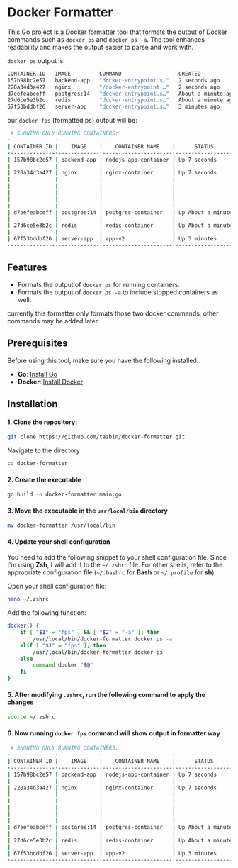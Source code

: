 # Docker Formatter

This Go project is a Docker formatter tool that formats the output of Docker commands such as `docker ps` and `docker ps -a`. The tool enhances readability and makes the output easier to parse and work with.

`docker ps` output is:

```bash
CONTAINER ID   IMAGE         COMMAND                  CREATED              STATUS              PORTS                                                                                                                NAMES
157b98bc2e57   backend-app   "docker-entrypoint.s…"   2 seconds ago        Up 2 seconds        3000/tcp                                                                                                             nodejs-app-container
220a34d3a427   nginx         "/docker-entrypoint.…"   2 seconds ago        Up 2 seconds        0.0.0.0:80->80/tcp, 0.0.0.0:4343->4343/tcp, 0.0.0.0:6000->6000/tcp, 0.0.0.0:7070->7070/tcp, 0.0.0.0:9090->9090/tcp   nginx-container
d7eefeabceff   postgres:14   "docker-entrypoint.s…"   About a minute ago   Up About a minute   5432/tcp                                                                                                             postgres-container
27d6ce5e3b2c   redis         "docker-entrypoint.s…"   About a minute ago   Up About a minute   6379/tcp                                                                                                             redis-container
67f53bddbf26   server-app    "docker-entrypoint.s…"   3 minutes ago        Up 3 minutes        0.0.0.0:4000->8000/tcp                                                                                               app-v2
```

our `docker fps` (formatted ps) output will be:
```bash
 # SHOWING ONLY RUNNING CONTAINERS:
·--------------·-------------·----------------------·-------------------·-------------------------·
| CONTAINER ID |    IMAGE    |    CONTAINER NAME    |      STATUS       |          PORTS          |
·--------------·-------------·----------------------·-------------------·-------------------------·
| 157b98bc2e57 | backend-app | nodejs-app-container | Up 7 seconds      | 3000/tcp                |
|              |             |                      |                   |                         |
| 220a34d3a427 | nginx       | nginx-container      | Up 7 seconds      | 0.0.0.0:80->80/tcp,     |
|              |             |                      |                   | 0.0.0.0:4343->4343/tcp, |
|              |             |                      |                   | 0.0.0.0:6000->6000/tcp, |
|              |             |                      |                   | 0.0.0.0:7070->7070/tcp, |
|              |             |                      |                   | 0.0.0.0:9090->9090/tcp  |
|              |             |                      |                   |                         |
| d7eefeabceff | postgres:14 | postgres-container   | Up About a minute | 5432/tcp                |
|              |             |                      |                   |                         |
| 27d6ce5e3b2c | redis       | redis-container      | Up About a minute | 6379/tcp                |
|              |             |                      |                   |                         |
| 67f53bddbf26 | server-app  | app-v2               | Up 3 minutes      | 0.0.0.0:4000->8000/tcp  |
·--------------·-------------·----------------------·-------------------·-------------------------·
```


## Features

- Formats the output of `docker ps` for running containers.
- Formats the output of `docker ps -a` to include stopped containers as well.

currently this formatter only formats those two docker commands, other commands may be added later

## Prerequisites

Before using this tool, make sure you have the following installed:

- **Go**: [Install Go](https://golang.org/doc/install)
- **Docker**: [Install Docker](https://docs.docker.com/get-docker/)

## Installation

#### 1. Clone the repository:

```bash
git clone https://github.com/tazbin/docker-formatter.git
```

Navigate to the directory
```bash
cd docker-formatter
```

#### 2. Create the executable
```bash
go build -o docker-formatter main.go
```

#### 3. Move the executable in the `usr/local/bin` directory
```bash
mv docker-formatter /usr/local/bin
```

#### 4. Update your shell configuration
You need to add the following snippet to your shell configuration file. Since I'm using **Zsh**, I will add it to the `~/.zshrc` file. For other shells, refer to the appropriate configuration file (`~/.bashrc` for **Bash** or `~/.profile` for **sh**).

Open your shell configuration file:
```bash
nano ~/.zshrc
```

Add the following function:
```bash
docker() {
    if [ "$1" = "fps" ] && [ "$2" = "-a" ]; then
        /usr/local/bin/docker-formatter docker ps -a
    elif [ "$1" = "fps" ]; then
        /usr/local/bin/docker-formatter docker ps
    else
        command docker "$@"
    fi
}
```

#### 5. After modifying `.zshrc`, run the following command to apply the changes
```bash
source ~/.zshrc
```

#### 6. Now running `docker fps` command will show output in formatter way
```bash
 # SHOWING ONLY RUNNING CONTAINERS:
·--------------·-------------·----------------------·-------------------·-------------------------·
| CONTAINER ID |    IMAGE    |    CONTAINER NAME    |      STATUS       |          PORTS          |
·--------------·-------------·----------------------·-------------------·-------------------------·
| 157b98bc2e57 | backend-app | nodejs-app-container | Up 7 seconds      | 3000/tcp                |
|              |             |                      |                   |                         |
| 220a34d3a427 | nginx       | nginx-container      | Up 7 seconds      | 0.0.0.0:80->80/tcp,     |
|              |             |                      |                   | 0.0.0.0:4343->4343/tcp, |
|              |             |                      |                   | 0.0.0.0:6000->6000/tcp, |
|              |             |                      |                   | 0.0.0.0:7070->7070/tcp, |
|              |             |                      |                   | 0.0.0.0:9090->9090/tcp  |
|              |             |                      |                   |                         |
| d7eefeabceff | postgres:14 | postgres-container   | Up About a minute | 5432/tcp                |
|              |             |                      |                   |                         |
| 27d6ce5e3b2c | redis       | redis-container      | Up About a minute | 6379/tcp                |
|              |             |                      |                   |                         |
| 67f53bddbf26 | server-app  | app-v2               | Up 3 minutes      | 0.0.0.0:4000->8000/tcp  |
·--------------·-------------·----------------------·-------------------·-------------------------·
```